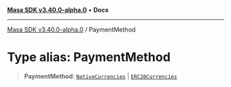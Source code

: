 [**Masa SDK v3.40.0-alpha.0**](../README.md) • **Docs**

***

[Masa SDK v3.40.0-alpha.0](../globals.md) / PaymentMethod

# Type alias: PaymentMethod

> **PaymentMethod**: [`NativeCurrencies`](NativeCurrencies.md) \| [`ERC20Currencies`](ERC20Currencies.md)
